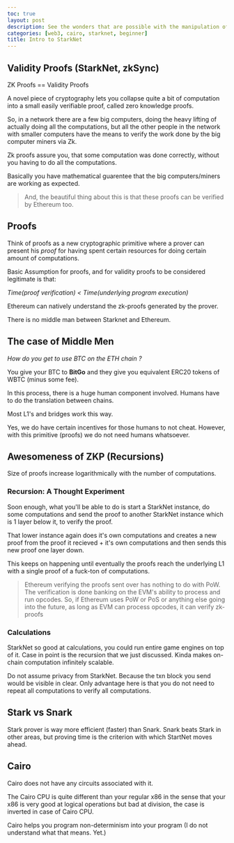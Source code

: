 ```yaml
---
toc: true
layout: post
description: See the wonders that are possible with the manipulation of bits and save some gas as a by-product
categories: [web3, cairo, starknet, beginner]
title: Intro to StarkNet
---
```


## Validity Proofs (StarkNet, zkSync)

ZK Proofs == Validity Proofs

A novel piece of cryptography lets you collapse quite a bit of computation into a small easily verifiable proof, called zero knowledge proofs.

So, in a network there are a few big computers, doing the heavy lifting of actually doing all the computations, but all the other people in the network with smaller computers have the means to verify the work done by the big computer miners via Zk.

Zk proofs assure you, that some computation was done correctly, without you having to do all the computations.

Basically you have mathematical guarentee that the big computers/miners are working as expected.

> And, the beautiful thing about this is that these proofs can be verified by Ethereum too.

## Proofs

Think of proofs as a new cryptographic primitive where a prover can present his *proof* for having spent certain resources for doing certain amount of computations.

Basic Assumption for proofs, and for validity proofs to be considered legitimate is that:

*Time(proof verification) < Time(underlying program execution)*

Ethereum can natively understand the zk-proofs generated by the prover.

There is no middle man between Starknet and Ethereum.

## The case of Middle Men

*How do you get to use BTC on the ETH chain ?*

You give your BTC to **BitGo** and they give you equivalent ERC20 tokens of WBTC (minus some fee).

In this process, there is a huge human component involved. Humans have to do the translation between chains.

Most L1's and bridges work this way.

Yes, we do have certain incentives for those humans to not cheat. However, with this primitive (proofs) we do not need humans whatsoever.

## Awesomeness of ZKP (Recursions)

Size of proofs increase logarithmically with the number of computations. 

### Recursion: A Thought Experiment

Soon enough, what you'll be able to do is start a StarkNet instance, do some computations and send the proof to another StarkNet instance which is 1 layer below it, to verify the proof.

That lower instance again does it's own computations and creates a new proof from the proof it recieved + it's own computations and then sends this new proof one layer down.

This keeps on happening until eventually the proofs reach the underlying L1 with a single proof of a fuck-ton of computations.

> Ethereum verifying the proofs sent over has nothing to do with PoW. The verification is done banking on the EVM's ability to process and run opcodes. So, if Ethereum uses PoW or PoS or anything else going into the future, as long as EVM can process opcodes, it can verify zk-proofs

### Calculations

StarkNet so good at calculations, you could run entire game engines on top of it. Case in point is the recursion that we just discussed. Kinda makes on-chain  computation infinitely scalable.

Do not assume privacy from StarkNet. Because the txn block you send would be visible in clear. Only advantage here is that you do not need to repeat all computations to verify all computations.

## Stark vs Snark

Stark prover is way more efficient (faster) than Snark. Snark beats Stark in other areas, but proving time is the criterion with which StartNet moves ahead.

## Cairo

Cairo does not have any circuits associated with it.

The Cairo CPU is quite different than your regular x86 in the sense that your x86 is very good at logical operations but bad at division, the case is inverted in case of Cairo CPU.

Cairo helps you program non-determinism into your program (I do not understand what that means. Yet.)